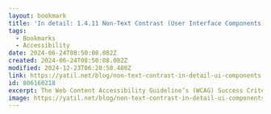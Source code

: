 ```yaml
---
layout: bookmark
title: 'In detail: 1.4.11 Non-Text Contrast (User Interface Components) · Eric Eggert'
tags:
  - Bookmarks
  - Accessibility
date: 2024-06-24T08:50:08.082Z
created: 2024-06-24T08:50:08.082Z
modified: 2024-12-23T06:28:58.408Z
link: https://yatil.net/blog/non-text-contrast-in-detail-ui-components
id: 806160218
excerpt: The Web Content Accessibility Guideline’s (WCAG) Success Criterion 1.4.11 Non-Text Contrast is one of the harder to understand requirements. Here’s a deep-dive into the details of it, including practical examples, concerning only its “User Interface Components” section.
image: https://yatil.net/blog/non-text-contrast-in-detail-ui-components/og-image.png
---
```

